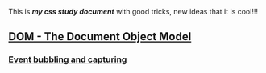 This is **_my css study document_** with good tricks, new ideas that it is cool!!!

## [DOM - The Document Object Model](https://github.com/ImTomQ/html-css/tree/develop/document-object-model#document-object-model-dom)

### [Event bubbling and capturing](https://github.com/ImTomQ/html-css/tree/develop/document-object-model/event-bubbling-caturing#deep-dive-into-javascript-event-bubbling-and-caturing)
